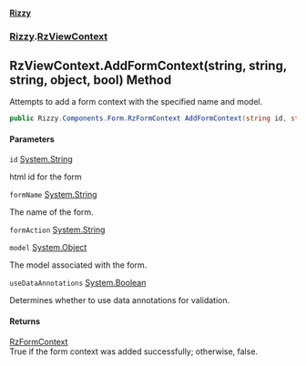 #### [Rizzy](index 'index')
### [Rizzy](Rizzy 'Rizzy').[RzViewContext](Rizzy.RzViewContext 'Rizzy.RzViewContext')

## RzViewContext.AddFormContext(string, string, string, object, bool) Method

Attempts to add a form context with the specified name and model.

```csharp
public Rizzy.Components.Form.RzFormContext AddFormContext(string id, string formName, string formAction, object model, bool useDataAnnotations=true);
```
#### Parameters

<a name='Rizzy.RzViewContext.AddFormContext(string,string,string,object,bool).id'></a>

`id` [System.String](https://docs.microsoft.com/en-us/dotnet/api/System.String 'System.String')

html id for the form

<a name='Rizzy.RzViewContext.AddFormContext(string,string,string,object,bool).formName'></a>

`formName` [System.String](https://docs.microsoft.com/en-us/dotnet/api/System.String 'System.String')

The name of the form.

<a name='Rizzy.RzViewContext.AddFormContext(string,string,string,object,bool).formAction'></a>

`formAction` [System.String](https://docs.microsoft.com/en-us/dotnet/api/System.String 'System.String')

<a name='Rizzy.RzViewContext.AddFormContext(string,string,string,object,bool).model'></a>

`model` [System.Object](https://docs.microsoft.com/en-us/dotnet/api/System.Object 'System.Object')

The model associated with the form.

<a name='Rizzy.RzViewContext.AddFormContext(string,string,string,object,bool).useDataAnnotations'></a>

`useDataAnnotations` [System.Boolean](https://docs.microsoft.com/en-us/dotnet/api/System.Boolean 'System.Boolean')

Determines whether to use data annotations for validation.

#### Returns
[RzFormContext](Rizzy.Components.Form.RzFormContext 'Rizzy.Components.Form.RzFormContext')  
True if the form context was added successfully; otherwise, false.